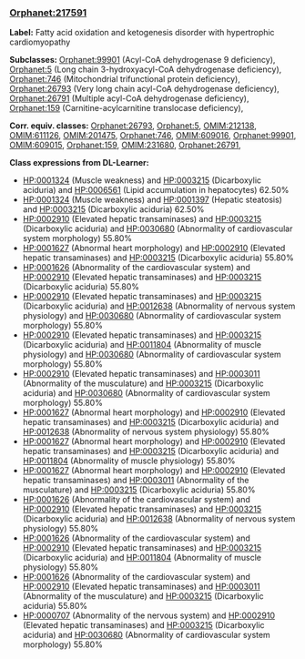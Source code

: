 
### [Orphanet:217591](http://www.orpha.net/ORDO/Orphanet_217591)
**Label:** Fatty acid oxidation and ketogenesis disorder with hypertrophic cardiomyopathy

**Subclasses:** [Orphanet:99901](http://www.orpha.net/ORDO/Orphanet_99901) (Acyl-CoA dehydrogenase 9 deficiency), [Orphanet:5](http://www.orpha.net/ORDO/Orphanet_5) (Long chain 3-hydroxyacyl-CoA dehydrogenase deficiency), [Orphanet:746](http://www.orpha.net/ORDO/Orphanet_746) (Mitochondrial trifunctional protein deficiency), [Orphanet:26793](http://www.orpha.net/ORDO/Orphanet_26793) (Very long chain acyl-CoA dehydrogenase deficiency), [Orphanet:26791](http://www.orpha.net/ORDO/Orphanet_26791) (Multiple acyl-CoA dehydrogenase deficiency), [Orphanet:159](http://www.orpha.net/ORDO/Orphanet_159) (Carnitine-acylcarnitine translocase deficiency), 

**Corr. equiv. classes:** [Orphanet:26793](http://www.orpha.net/ORDO/Orphanet_26793), [Orphanet:5](http://www.orpha.net/ORDO/Orphanet_5), [OMIM:212138](http://purl.obolibrary.org/obo/OMIM_212138), [OMIM:611126](http://purl.obolibrary.org/obo/OMIM_611126), [OMIM:201475](http://purl.obolibrary.org/obo/OMIM_201475), [Orphanet:746](http://www.orpha.net/ORDO/Orphanet_746), [OMIM:609016](http://purl.obolibrary.org/obo/OMIM_609016), [Orphanet:99901](http://www.orpha.net/ORDO/Orphanet_99901), [OMIM:609015](http://purl.obolibrary.org/obo/OMIM_609015), [Orphanet:159](http://www.orpha.net/ORDO/Orphanet_159), [OMIM:231680](http://purl.obolibrary.org/obo/OMIM_231680), [Orphanet:26791](http://www.orpha.net/ORDO/Orphanet_26791), 

**Class expressions from DL-Learner:**

- [HP:0001324](http://purl.obolibrary.org/obo/HP_0001324) (Muscle weakness) and [HP:0003215](http://purl.obolibrary.org/obo/HP_0003215) (Dicarboxylic aciduria) and [HP:0006561](http://purl.obolibrary.org/obo/HP_0006561) (Lipid accumulation in hepatocytes) 62.50%
- [HP:0001324](http://purl.obolibrary.org/obo/HP_0001324) (Muscle weakness) and [HP:0001397](http://purl.obolibrary.org/obo/HP_0001397) (Hepatic steatosis) and [HP:0003215](http://purl.obolibrary.org/obo/HP_0003215) (Dicarboxylic aciduria) 62.50%
- [HP:0002910](http://purl.obolibrary.org/obo/HP_0002910) (Elevated hepatic transaminases) and [HP:0003215](http://purl.obolibrary.org/obo/HP_0003215) (Dicarboxylic aciduria) and [HP:0030680](http://purl.obolibrary.org/obo/HP_0030680) (Abnormality of cardiovascular system morphology) 55.80%
- [HP:0001627](http://purl.obolibrary.org/obo/HP_0001627) (Abnormal heart morphology) and [HP:0002910](http://purl.obolibrary.org/obo/HP_0002910) (Elevated hepatic transaminases) and [HP:0003215](http://purl.obolibrary.org/obo/HP_0003215) (Dicarboxylic aciduria) 55.80%
- [HP:0001626](http://purl.obolibrary.org/obo/HP_0001626) (Abnormality of the cardiovascular system) and [HP:0002910](http://purl.obolibrary.org/obo/HP_0002910) (Elevated hepatic transaminases) and [HP:0003215](http://purl.obolibrary.org/obo/HP_0003215) (Dicarboxylic aciduria) 55.80%
- [HP:0002910](http://purl.obolibrary.org/obo/HP_0002910) (Elevated hepatic transaminases) and [HP:0003215](http://purl.obolibrary.org/obo/HP_0003215) (Dicarboxylic aciduria) and [HP:0012638](http://purl.obolibrary.org/obo/HP_0012638) (Abnormality of nervous system physiology) and [HP:0030680](http://purl.obolibrary.org/obo/HP_0030680) (Abnormality of cardiovascular system morphology) 55.80%
- [HP:0002910](http://purl.obolibrary.org/obo/HP_0002910) (Elevated hepatic transaminases) and [HP:0003215](http://purl.obolibrary.org/obo/HP_0003215) (Dicarboxylic aciduria) and [HP:0011804](http://purl.obolibrary.org/obo/HP_0011804) (Abnormality of muscle physiology) and [HP:0030680](http://purl.obolibrary.org/obo/HP_0030680) (Abnormality of cardiovascular system morphology) 55.80%
- [HP:0002910](http://purl.obolibrary.org/obo/HP_0002910) (Elevated hepatic transaminases) and [HP:0003011](http://purl.obolibrary.org/obo/HP_0003011) (Abnormality of the musculature) and [HP:0003215](http://purl.obolibrary.org/obo/HP_0003215) (Dicarboxylic aciduria) and [HP:0030680](http://purl.obolibrary.org/obo/HP_0030680) (Abnormality of cardiovascular system morphology) 55.80%
- [HP:0001627](http://purl.obolibrary.org/obo/HP_0001627) (Abnormal heart morphology) and [HP:0002910](http://purl.obolibrary.org/obo/HP_0002910) (Elevated hepatic transaminases) and [HP:0003215](http://purl.obolibrary.org/obo/HP_0003215) (Dicarboxylic aciduria) and [HP:0012638](http://purl.obolibrary.org/obo/HP_0012638) (Abnormality of nervous system physiology) 55.80%
- [HP:0001627](http://purl.obolibrary.org/obo/HP_0001627) (Abnormal heart morphology) and [HP:0002910](http://purl.obolibrary.org/obo/HP_0002910) (Elevated hepatic transaminases) and [HP:0003215](http://purl.obolibrary.org/obo/HP_0003215) (Dicarboxylic aciduria) and [HP:0011804](http://purl.obolibrary.org/obo/HP_0011804) (Abnormality of muscle physiology) 55.80%
- [HP:0001627](http://purl.obolibrary.org/obo/HP_0001627) (Abnormal heart morphology) and [HP:0002910](http://purl.obolibrary.org/obo/HP_0002910) (Elevated hepatic transaminases) and [HP:0003011](http://purl.obolibrary.org/obo/HP_0003011) (Abnormality of the musculature) and [HP:0003215](http://purl.obolibrary.org/obo/HP_0003215) (Dicarboxylic aciduria) 55.80%
- [HP:0001626](http://purl.obolibrary.org/obo/HP_0001626) (Abnormality of the cardiovascular system) and [HP:0002910](http://purl.obolibrary.org/obo/HP_0002910) (Elevated hepatic transaminases) and [HP:0003215](http://purl.obolibrary.org/obo/HP_0003215) (Dicarboxylic aciduria) and [HP:0012638](http://purl.obolibrary.org/obo/HP_0012638) (Abnormality of nervous system physiology) 55.80%
- [HP:0001626](http://purl.obolibrary.org/obo/HP_0001626) (Abnormality of the cardiovascular system) and [HP:0002910](http://purl.obolibrary.org/obo/HP_0002910) (Elevated hepatic transaminases) and [HP:0003215](http://purl.obolibrary.org/obo/HP_0003215) (Dicarboxylic aciduria) and [HP:0011804](http://purl.obolibrary.org/obo/HP_0011804) (Abnormality of muscle physiology) 55.80%
- [HP:0001626](http://purl.obolibrary.org/obo/HP_0001626) (Abnormality of the cardiovascular system) and [HP:0002910](http://purl.obolibrary.org/obo/HP_0002910) (Elevated hepatic transaminases) and [HP:0003011](http://purl.obolibrary.org/obo/HP_0003011) (Abnormality of the musculature) and [HP:0003215](http://purl.obolibrary.org/obo/HP_0003215) (Dicarboxylic aciduria) 55.80%
- [HP:0000707](http://purl.obolibrary.org/obo/HP_0000707) (Abnormality of the nervous system) and [HP:0002910](http://purl.obolibrary.org/obo/HP_0002910) (Elevated hepatic transaminases) and [HP:0003215](http://purl.obolibrary.org/obo/HP_0003215) (Dicarboxylic aciduria) and [HP:0030680](http://purl.obolibrary.org/obo/HP_0030680) (Abnormality of cardiovascular system morphology) 55.80%


